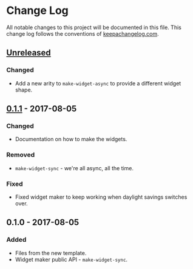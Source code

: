 # Change Log
All notable changes to this project will be documented in this file. This change log follows the conventions of [keepachangelog.com](http://keepachangelog.com/).

## [Unreleased]
### Changed
- Add a new arity to `make-widget-async` to provide a different widget shape.

## [0.1.1] - 2017-08-05
### Changed
- Documentation on how to make the widgets.

### Removed
- `make-widget-sync` - we're all async, all the time.

### Fixed
- Fixed widget maker to keep working when daylight savings switches over.

## 0.1.0 - 2017-08-05
### Added
- Files from the new template.
- Widget maker public API - `make-widget-sync`.

[Unreleased]: https://github.com/your-name/statically/compare/0.1.1...HEAD
[0.1.1]: https://github.com/your-name/statically/compare/0.1.0...0.1.1
